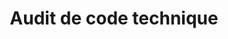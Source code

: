 ---
title: Audit de code technique
sorte: Conseil
description: ""
goals:
 - Réaliser un audit
 - participation au code
persons: 1
days: 3
skills:
  - code
profil:
  "Coordination": 5
  "Expert technique": 9
pack: 2
---